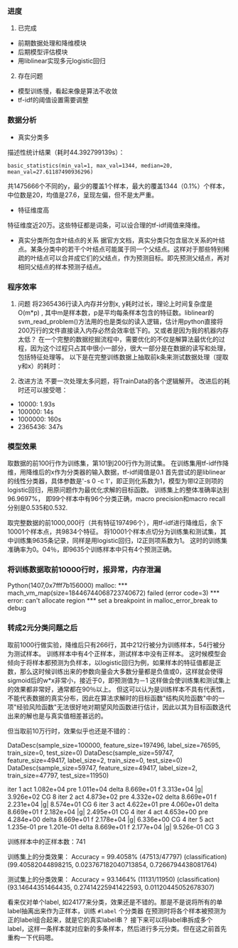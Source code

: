 ### 进度

1. 已完成
- 前期数据处理和降维模块
- 后期模型评估模块
- 用liblinear实现多元logistic回归

2. 存在问题
- 模型训练慢，看起来像是算法不收敛
- tf-idf的阈值设置需要调整

### 数据分析

- 真实分类多

描述性统计结果（耗时44.392799139s）：

```
basic_statistics(min_val=1, max_val=1344, median=20, mean_val=27.61187490936296)
```
共1475666个不同的y，最少的覆盖1个样本，最大的覆盖1344（0.1%）个样本，中位数是20，均值是27.6，呈现左偏，但不是太严重。

- 特征维度高

特征维度近20万。这些特征都是词条，可以设合理的tf-idf阈值来降维。

- 真实分类所包含叶结点的关系
据官方文档，真实分类只包含层次关系的叶结点。某条分类中的若干个叶结点可能属于同一个父结点。这样对于那些特别稀疏的叶结点可以合并成它们的父结点，作为预测目标。即先预测父结点，再对相同父结点的样本预测子结点。


### 程序效率

1. 问题
将2365436行读入内存并分割x, y耗时过长，理论上时间复杂度是 O(m*p) , 其中m是样本数，p是平均每条样本包含的特征数。liblinear的svm_read_problem()方法用的也是类似的读入逻辑，估计用python直接将200万行的文件直接读入内存必然会效率低下的。又或者是因为我的机器内存太低？
在一个完整的数据挖掘流程中，需要优化的不仅是解算法最优化的过程，因为这个过程只占其中很小一部分，很大一部分是在数据的读写和处理，包括特征处理等。
以下是在完整训练数据上抽取前k条来测试数据处理（提取y和x）的耗时：

2. 改进方法
不要一次处理太多问题，将TrainData的各个逻辑解开。
改进后的耗时还可以接受嗯：

- 10000: 1.93s
- 100000: 14s
- 1000000: 160s
- 2365436: 347s

### 模型效果
取数据的前100行作为训练集，第101到200行作为测试集。
在训练集用tf-idf作降维，用降维后的x作为分类器的输入数据，tf-idf阈值是0.1 
首先尝试的是liblinear的线性分类器，具体参数是'-s 0 -c 1'，即正则化系数为1，模型为带l2正则项的logistic回归，用原问题作为最优化求解的目标函数。
训练集上的整体准确率达到96.9697%， 即99个样本中有96个分类正确，macro precision和macro recall分别是0.535和0.532.

取完整数据的前1000,000行（共有特征197496个），用tf-idf进行降维后，余下10001个样本点，共9834个特征。
将10001个样本点切分为训练集和测试集，其中训练集9635条记录，同样是用logistic回归，l2正则项系数为1。
这时的训练集准确率为0。04％，即9635个训练样本中只有4个预测正确。

### 将训练数据取前10000行时，报异常，内存泄漏
Python(1407,0x7fff7b156000) malloc: *** mach_vm_map(size=18446744068723740672) failed (error code=3)
*** error: can't allocate region
*** set a breakpoint in malloc_error_break to debug

### 转成2元分类问题之后
取前1000行做实验，降维后只有266行，其中212行被分为训练样本，54行被分为测试样本。
训练样本中有4个正样本，测试样本中没有正样本。
这时候模型会倾向于将样本都预测为负样本，以logistic回归为例，如果样本的特征值都是正数，那么这时候训练出来的参数向量会大多数分量都是负值或0，这样就会使得sigmoid后的w*x非常小，接近于0，即预测值为－1
这样做会使训练集和测试集上的效果都非常好，通常都在90％以上。
但这可以认为是训练样本不具有代表性，不能代表数据的真实分布，因此在算法求解时的目标函数"结构风险函数"中的一项"经验风险函数"无法很好地对期望风险函数进行估计，因此以其为目标函数迭代出来的解也是与真实值相差甚远的。

但当取前10万行时，效果似乎也还是不错的：

DataDesc(sample_size=100000, feature_size=197496, label_size=76595, train_size=0, test_size=0)
DataDesc(sample_size=59747, feature_size=49417, label_size=2, train_size=0, test_size=0)
DataDesc(sample_size=59747, feature_size=49417, label_size=2, train_size=47797, test_size=11950)

iter  1 act 1.082e+04 pre 1.011e+04 delta 8.669e+01 f 3.313e+04 |g| 3.926e+02 CG   8
iter  2 act 4.873e+02 pre 4.332e+02 delta 8.669e+01 f 2.231e+04 |g| 8.574e+01 CG   6
iter  3 act 4.622e+01 pre 4.060e+01 delta 8.669e+01 f 2.182e+04 |g| 2.495e+01 CG   4
iter  4 act 4.653e+00 pre 4.284e+00 delta 8.669e+01 f 2.178e+04 |g| 6.336e+00 CG   4
iter  5 act 1.235e-01 pre 1.201e-01 delta 8.669e+01 f 2.177e+04 |g| 9.526e-01 CG   3

训练样本中的正样本数：741

训练集上的分类效果：
Accuracy = 99.4058% (47513/47797) (classification)
(99.40582044898215, 0.023767182040713854, 0.7266794438081764)

测试集上的分类效果：
Accuracy = 93.1464% (11131/11950) (classification)
(93.14644351464435, 0.27414225941422593, 0.01120445052678307)

看来仅对单个label, 如24177来分类，效果还是不错的。那是不是说将所有的单label抽离出来作为正样本，训练 ```#label``` 个分类器
在预测时将各个样本被预测为正的label组合起来，就是它的真实label串？
接下来可以将label串拆成多个label，这样一条样本就对应新的多条样本，然后进行多元分类。但在这之前首先重构一下代码嗯。

